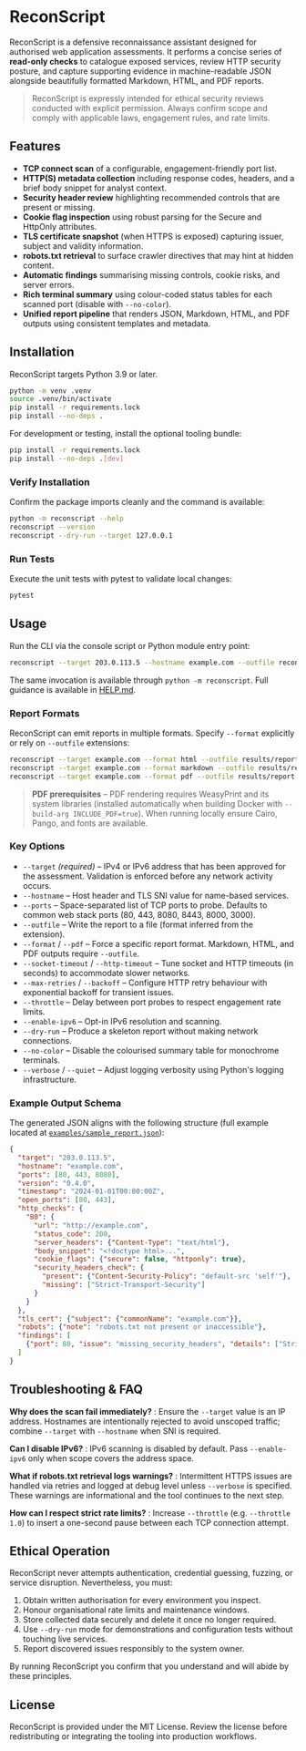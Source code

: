 # ReconScript

ReconScript is a defensive reconnaissance assistant designed for authorised web
application assessments. It performs a concise series of **read-only checks** to
catalogue exposed services, review HTTP security posture, and capture
supporting evidence in machine-readable JSON alongside beautifully formatted
Markdown, HTML, and PDF reports.

> ReconScript is expressly intended for ethical security reviews conducted
> with explicit permission. Always confirm scope and comply with applicable
> laws, engagement rules, and rate limits.

## Features
- **TCP connect scan** of a configurable, engagement-friendly port list.
- **HTTP(S) metadata collection** including response codes, headers, and a brief
  body snippet for analyst context.
- **Security header review** highlighting recommended controls that are present
  or missing.
- **Cookie flag inspection** using robust parsing for the Secure and HttpOnly
  attributes.
- **TLS certificate snapshot** (when HTTPS is exposed) capturing issuer, subject
  and validity information.
- **robots.txt retrieval** to surface crawler directives that may hint at hidden
  content.
- **Automatic findings** summarising missing controls, cookie risks, and server
  errors.
- **Rich terminal summary** using colour-coded status tables for each scanned
  port (disable with `--no-color`).
- **Unified report pipeline** that renders JSON, Markdown, HTML, and PDF outputs
  using consistent templates and metadata.

## Installation
ReconScript targets Python 3.9 or later.

```bash
python -m venv .venv
source .venv/bin/activate
pip install -r requirements.lock
pip install --no-deps .
```

For development or testing, install the optional tooling bundle:

```bash
pip install -r requirements.lock
pip install --no-deps .[dev]
```

### Verify Installation
Confirm the package imports cleanly and the command is available:

```bash
python -m reconscript --help
reconscript --version
reconscript --dry-run --target 127.0.0.1
```

### Run Tests
Execute the unit tests with pytest to validate local changes:

```bash
pytest
```

## Usage
Run the CLI via the console script or Python module entry point:

```bash
reconscript --target 203.0.113.5 --hostname example.com --outfile recon.json
```

The same invocation is available through `python -m reconscript`. Full guidance
is available in [HELP.md](HELP.md).

### Report Formats

ReconScript can emit reports in multiple formats. Specify `--format` explicitly
or rely on `--outfile` extensions:

```bash
reconscript --target example.com --format html --outfile results/report.html
reconscript --target example.com --format markdown --outfile results/report.md
reconscript --target example.com --format pdf --outfile results/report.pdf
```

> **PDF prerequisites** – PDF rendering requires WeasyPrint and its system
> libraries (installed automatically when building Docker with
> `--build-arg INCLUDE_PDF=true`). When running locally ensure Cairo, Pango, and
> fonts are available.

### Key Options
- `--target` *(required)* – IPv4 or IPv6 address that has been approved for the
  assessment. Validation is enforced before any network activity occurs.
- `--hostname` – Host header and TLS SNI value for name-based services.
- `--ports` – Space-separated list of TCP ports to probe. Defaults to common
  web stack ports (80, 443, 8080, 8443, 8000, 3000).
- `--outfile` – Write the report to a file (format inferred from the extension).
- `--format` / `--pdf` – Force a specific report format. Markdown, HTML, and PDF
  outputs require `--outfile`.
- `--socket-timeout` / `--http-timeout` – Tune socket and HTTP timeouts (in
  seconds) to accommodate slower networks.
- `--max-retries` / `--backoff` – Configure HTTP retry behaviour with
  exponential backoff for transient issues.
- `--throttle` – Delay between port probes to respect engagement rate limits.
- `--enable-ipv6` – Opt-in IPv6 resolution and scanning.
- `--dry-run` – Produce a skeleton report without making network connections.
- `--no-color` – Disable the colourised summary table for monochrome terminals.
- `--verbose` / `--quiet` – Adjust logging verbosity using Python's logging
  infrastructure.

### Example Output Schema
The generated JSON aligns with the following structure (full example located at
[`examples/sample_report.json`](examples/sample_report.json)):

```json
{
  "target": "203.0.113.5",
  "hostname": "example.com",
  "ports": [80, 443, 8080],
  "version": "0.4.0",
  "timestamp": "2024-01-01T00:00:00Z",
  "open_ports": [80, 443],
  "http_checks": {
    "80": {
      "url": "http://example.com",
      "status_code": 200,
      "server_headers": {"Content-Type": "text/html"},
      "body_snippet": "<!doctype html>...",
      "cookie_flags": {"secure": false, "httponly": true},
      "security_headers_check": {
        "present": {"Content-Security-Policy": "default-src 'self'"},
        "missing": ["Strict-Transport-Security"]
      }
    }
  },
  "tls_cert": {"subject": {"commonName": "example.com"}},
  "robots": {"note": "robots.txt not present or inaccessible"},
  "findings": [
    {"port": 80, "issue": "missing_security_headers", "details": ["Strict-Transport-Security"]}
  ]
}
```

## Troubleshooting & FAQ
**Why does the scan fail immediately?**
: Ensure the `--target` value is an IP address. Hostnames are intentionally
  rejected to avoid unscoped traffic; combine `--target` with `--hostname` when
  SNI is required.

**Can I disable IPv6?**
: IPv6 scanning is disabled by default. Pass `--enable-ipv6` only when scope
  covers the address space.

**What if robots.txt retrieval logs warnings?**
: Intermittent HTTPS issues are handled via retries and logged at debug level
  unless `--verbose` is specified. These warnings are informational and the tool
  continues to the next step.

**How can I respect strict rate limits?**
: Increase `--throttle` (e.g. `--throttle 1.0`) to insert a one-second pause
  between each TCP connection attempt.

## Ethical Operation
ReconScript never attempts authentication, credential guessing, fuzzing, or
service disruption. Nevertheless, you must:

1. Obtain written authorisation for every environment you inspect.
2. Honour organisational rate limits and maintenance windows.
3. Store collected data securely and delete it once no longer required.
4. Use `--dry-run` mode for demonstrations and configuration tests without
   touching live services.
5. Report discovered issues responsibly to the system owner.

By running ReconScript you confirm that you understand and will abide by these
principles.

## License
ReconScript is provided under the MIT License. Review the license before
redistributing or integrating the tooling into production workflows.
